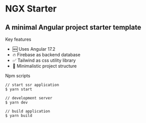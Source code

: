# NGX Starter

## A minimal Angular project starter template

Key features

- 🆕 Uses Angular 17.2
- 🔥 Firebase as backend database
- ✅ Tailwind as css utility library
- 📏 Minimalistic project structure

Npm scripts

```
// start ssr application
$ yarn start
```

```
// development server
$ yarn dev 
```

```
// build application
$ yarn build
```

